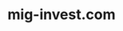---
title: "mig-invest.com"
description: "Strona domowa firmy Mig-Invest"
tech: ["Wordpress"]
live: "https://mig-invest.com"
image: ./img/miginvest.webp
imageAlt: "Zrzut ekranu strony mig-invest"
order: 3
---